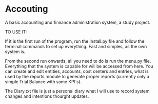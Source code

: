 # Accouting
A basic accounting and finnance administration system, a study project.

TO USE IT:

If it is the first run of the program, run the install.py file and follow the terminal commands to set up everything. Fast and simples, as the own system is.

From the second run onwards, all you need to do is run the menu.py file. Everything that the system is capable for will be accessed from here. You can create and edit entities, accounts, cost centers and entries, what is used by the reports module to generate proper reports (currently only a simple Trial Balance with some KPI's).

The Diary.txt file is just a personal diary what I will use to record system changes and intentions thourght updates.